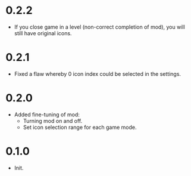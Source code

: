# 0.2.2
- If you close game in a level (non-correct completion of mod), you will still have original icons.

# 0.2.1
- Fixed a flaw whereby 0 icon index could be selected in the settings.

# 0.2.0
- Added fine-tuning of mod:
    - Turning mod on and off.
    - Set icon selection range for each game mode.

# 0.1.0
- Init.

